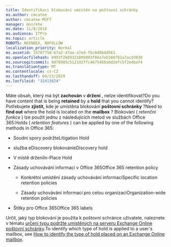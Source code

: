 ```yaml
---
title: Identifikaci blokování umístěn na poštovní schránky
ms.author: cmcatee
author: cmcatee-MSFT
manager: mnirkhe
ms.date: 11/8/2018
ms.audience: ITPro
ms.topic: article
ROBOTS: NOINDEX, NOFOLLOW
localization_priority: Normal
ms.assetid: 3378775d-67a2-47aa-a7ed-fbc6d0b4d561
ms.openlocfilehash: b993f28d9321805003f04a7eb168f81a7acd3030
ms.sourcegitcommit: 9d78905c512192ffc4675468abd2efc5f2e4baf4
ms.translationtype: MT
ms.contentlocale: cs-CZ
ms.lasthandoff: 04/23/2019
ms.locfileid: "32413824"
---
```

<span data-ttu-id="08379-102">Máte obsah, který má být **zachován** v **držení** , nelze identifikovat?</span><span class="sxs-lookup"><span data-stu-id="08379-102">Do you have content that is being **retained** by a **hold** that you cannot identify?</span></span> <span data-ttu-id="08379-103">Potřebujete **zjistit,** kde je umístěna blokování **poštovní schránky** ?</span><span class="sxs-lookup"><span data-stu-id="08379-103">Need to **find out** where the hold is located on the **mailbox** ?</span></span> <span data-ttu-id="08379-104">Blokování ( *retenční funkce* ) lze použít jednu z následujících metod ve službách Office 365:</span><span class="sxs-lookup"><span data-stu-id="08379-104">Holds (  *retention features*  ) can be applied by one of the following methods in Office 365:</span></span> 
  
- <span data-ttu-id="08379-105">Soudní spory podržte</span><span class="sxs-lookup"><span data-stu-id="08379-105">Litigation Hold</span></span> 
    
- <span data-ttu-id="08379-106">služba eDiscovery blokování</span><span class="sxs-lookup"><span data-stu-id="08379-106">eDiscovery hold</span></span>
    
- <span data-ttu-id="08379-107">V místě držení</span><span class="sxs-lookup"><span data-stu-id="08379-107">In-Place Hold</span></span>
    
- <span data-ttu-id="08379-108">Zásady uchovávání informací v Office 365</span><span class="sxs-lookup"><span data-stu-id="08379-108">Office 365 retention policy</span></span> 
    
  - <span data-ttu-id="08379-109">Konkrétní umístění zásady uchovávání informací</span><span class="sxs-lookup"><span data-stu-id="08379-109">Specific location retention policies</span></span>
    
  - <span data-ttu-id="08379-110">Zásady uchovávání informací pro celou organizaci</span><span class="sxs-lookup"><span data-stu-id="08379-110">Organization-wide retention policies</span></span>
    
- <span data-ttu-id="08379-111">Štítky pro Office 365</span><span class="sxs-lookup"><span data-stu-id="08379-111">Office 365 labels</span></span>
    
<span data-ttu-id="08379-112">Určit, jaký typ blokování je použita k poštovní schránce uživatele, naleznete v tématu [určení typu podržte umístěných na serveru Exchange Online poštovní schránky](https://docs.microsoft.com/office365/securitycompliance/identify-a-hold-on-an-exchange-online-mailbox).</span><span class="sxs-lookup"><span data-stu-id="08379-112">To identify which type of hold is applied to a user's mailbox, see [How to identify the type of hold placed on an Exchange Online mailbox](https://docs.microsoft.com/office365/securitycompliance/identify-a-hold-on-an-exchange-online-mailbox).</span></span>
  

